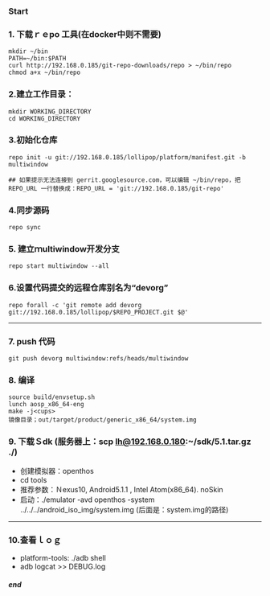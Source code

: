 ### Start
### 1. 下载ｒｅpo 工具(在docker中则不需要)
```
mkdir ~/bin
PATH=~/bin:$PATH
curl http://192.168.0.185/git-repo-downloads/repo > ~/bin/repo 
chmod a+x ~/bin/repo
```
### 2.建立工作目录：
```
mkdir WORKING_DIRECTORY
cd WORKING_DIRECTORY
```
### 3.初始化仓库
```
repo init -u git://192.168.0.185/lollipop/platform/manifest.git -b multiwindow  

## 如果提示无法连接到 gerrit.googlesource.com，可以编辑 ~/bin/repo，把 REPO_URL 一行替换成：REPO_URL = 'git://192.168.0.185/git-repo'
```
### 4.同步源码
```
repo sync
```
### 5. 建立ｍultiwindow开发分支
```
repo start multiwindow --all 
```
### 6.设置代码提交的远程仓库别名为“devorg”
```
repo forall -c 'git remote add devorg git://192.168.0.185/lollipop/$REPO_PROJECT.git $@'
```

***
### 7. push 代码
```
git push devorg multiwindow:refs/heads/multiwindow
```
### 8. 编译
```
source build/envsetup.sh
lunch aosp_x86_64-eng
make -j<cups>
镜像目录；out/target/product/generic_x86_64/system.img
```
### 9. 下载Ｓdk (服务器上：scp lh@192.168.0.180:~/sdk/5.1.tar.gz ./)
  - 创建模拟器：openthos
  - cd tools
  - 推荐参数：Ｎexus10, Android5.1.1 , Intel Atom(x86_64). noSkin
  - 启动：./emulator -avd openthos -system ../../../android_iso_img/system.img    (后面是：system.img的路径)
  
  ***
 ### 10.查看ｌｏｇ
   - platform-tools: ./adb shell
   - adb logcat >> DEBUG.log
   
  ##### end
